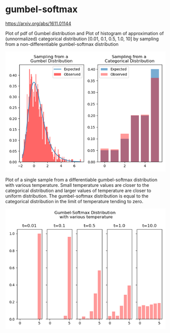 # gumbel-softmax
https://arxiv.org/abs/1611.01144

Plot of pdf of Gumbel distribution and Plot of histogram of approximation of (unnormalized) categorical distribution [0.01, 0.1, 0.5, 1.0, 10] by sampling from a non-differentiable gumbel-softmax distribution 

![](figures/sampling_from_gumbel.png)


Plot of a single sample from a differentiable gumbel-softmax distribution with various temperature. Small temperature values are closer to the categorical distribution and larger values of temperature are closer to uniform distribution. The gumbel-softmax distribution is equal to the categorical distribution in the limit of temperature tending to zero. 

![](figures/gumbel_softmax_temp.png)
